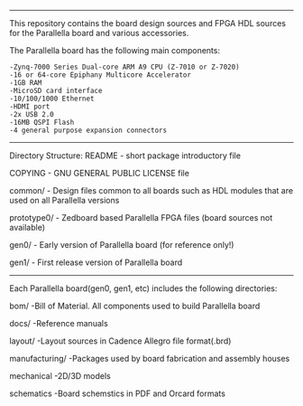 --------------------------------------------------------------------------------
This repository contains the board design sources and FPGA HDL sources for 
the Parallella board and various accessories.

The Parallella board has the following main components:

	-Zynq-7000 Series Dual-core ARM A9 CPU (Z-7010 or Z-7020)
	-16 or 64-core Epiphany Multicore Accelerator
	-1GB RAM
	-MicroSD card interface
	-10/100/1000 Ethernet
	-HDMI port
	-2x USB 2.0
	-16MB QSPI Flash
	-4 general purpose expansion connectors
   
--------------------------------------------------------------------------------
Directory Structure:
README   		- short package introductory file

COPYING  		- GNU GENERAL PUBLIC LICENSE file

common/  		- Design files common to all boards such as
				HDL modules that are used on all Parallella versions

prototype0/		- Zedboard based Parallella FPGA files (board sources not available)

gen0/			- Early version of Parallella board (for reference only!)  

gen1/			- First release version of Parallella board

------------------------------------------------------------------------
Each Parallella board(gen0, gen1, etc) includes the following directories:

bom/			-Bill of Material. All components used to build Parallella board

docs/			-Reference manuals

layout/			-Layout sources in Cadence Allegro file format(.brd)

manufacturing/	-Packages used by board fabrication and assembly houses

mechanical		-2D/3D models

schematics		-Board schemstics in PDF and Orcard formats

